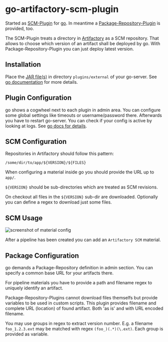 # go-artifactory-scm-plugin

Started as [SCM-Plugin](https://docs.go.cd/current/extension_points/scm_extension.html) for [go](https://www.go.cd/). In meantime a [Package-Repository-Plugin](https://docs.go.cd/current/extension_points/package_repository_extension.html) is provided, too.

The SCM-Plugin treats a directory in [Artifactory](https://www.jfrog.com/artifactory/) as a SCM repository. That allows to choose which version of an artifact shall be deployed by go. With Package-Repository-Plugin you can just deploy latest version.


## Installation
Place the [JAR file(s)](https://github.com/cnenning/go-artifactory-scm-plugin/releases) in directory `plugins/external` of your go-server. See [go documentation](https://docs.go.cd/current/extension_points/plugin_user_guide.html) for more details.


## Plugin Configuration
go shows a cogwheel next to each plugin in admin area. You can configure some global settings like timeouts or username/password there. Afterwards you have to restart go-server. You can check if your config is active by looking at logs. See [go docs for details](https://developer.gocd.org/current/writing_go_plugins/go_plugins_basics.html#logging).


## SCM Configuration
Repositories in Artifactory should follow this pattern:

	/some/dir/to/app/${VERSION}/${FILES}

When configuring a material inside go you should provide the URL up to `app/`.

`${VERSION}` should be sub-directories which are treated as SCM revisions.

On checkout all files in the `${VERSION}` sub-dir are downloaded. Optionally you can define a regex to download just some files.


## SCM Usage
![screenshot of material config](https://cloud.githubusercontent.com/assets/15086255/20215868/9ac746dc-a817-11e6-986b-5964d8a2b8dd.png)

After a pipeline has been created you can add an `Artifactory SCM` material.


## Package Configuration
go demands a Package-Repository definition in admin section. You can specify a common base URL for your artifacts there.

For pipeline materials you have to provide a path and filename regex to uniquely identify an artifact.

Package-Repository-Plugins cannot download files themselfs but provide variables to be used in custom scripts. This plugin provides filename and complete URL (location) of found artifact. Both 'as is' and with URL encoded filename.

You may use groups in regex to extract version number. E.g. a filename `foo_1.2.3.ext` may be matched with regex `(foo_)(.*)(\.ext)`. Each group is provided as variable.
